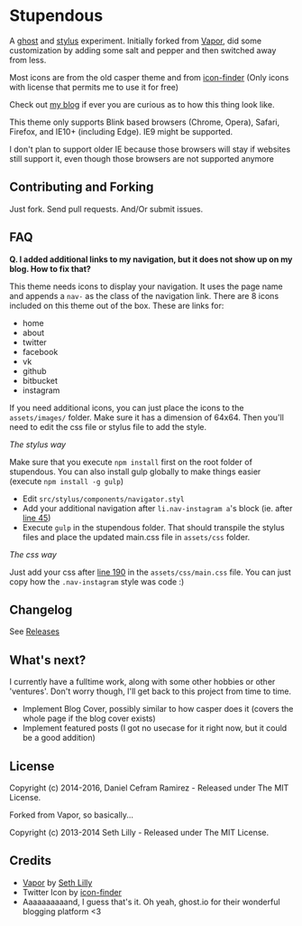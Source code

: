 # Stupendous

A [ghost](https://ghost.org) and [stylus](http://learnboost.github.io/stylus/)
experiment. Initially forked from [Vapor](https://github.com/sethlilly/Vapor),
did some customization by adding some salt and pepper and then switched away
from less.

Most icons are from the old casper theme and from [icon-finder](https://www.iconfinder.com)
(Only icons with license that permits me to use it for free)

Check out [my blog](http://dcefram.com) if ever you are curious as to
how this thing look like.

This theme only supports Blink based browsers (Chrome, Opera), Safari, Firefox, and IE10+ (including Edge). IE9 might be supported.

I don't plan to support older IE because those browsers will stay if websites still support it, even though those browsers are not supported anymore

## Contributing and Forking

Just fork. Send pull requests. And/Or submit issues.

## FAQ

**Q. I added additional links to my navigation, but it does not show up on my blog. How to fix that?**

This theme needs icons to display your navigation. It uses the page name and appends a `nav-` as the class of the navigation link. There are 8 icons included on this theme out of the box. These are links for:

- home
- about
- twitter
- facebook
- vk
- github
- bitbucket
- instagram

If you need additional icons, you can just place the icons to the `assets/images/` folder. Make sure it has a dimension of 64x64. Then you'll need to edit the css file or stylus file to add the style.

*The stylus way*

Make sure that you execute `npm install` first on the root folder of stupendous. You can also install gulp globally to make things easier (execute `npm install -g gulp`)

- Edit `src/stylus/components/navigator.styl`
- Add your additional navigation after `li.nav-instagram a`'s block (ie. after [line 45](https://github.com/dcefram/stupendous/blob/master/src/stylus/components/navigator.styl#L45))
- Execute `gulp` in the stupendous folder. That should transpile the stylus files and place the updated main.css file in `assets/css` folder.

*The css way*

Just add your css after [line 190](https://github.com/dcefram/stupendous/blob/master/assets/css/main.css#L190) in the `assets/css/main.css` file. You can just copy how the `.nav-instagram` style was code :)


## Changelog

See [Releases](https://github.com/dcefram/stupendous/releases)

## What's next?

I currently have a fulltime work, along with some other hobbies or other
'ventures'. Don't worry though, I'll get back to this project from time to time.

- Implement Blog Cover, possibly similar to how casper does it (covers the whole page if the blog cover exists)
- Implement featured posts (I got no usecase for it right now, but it could be a good addition)

## License
Copyright (c) 2014-2016, Daniel Cefram Ramirez - Released under The MIT License.

Forked from Vapor, so basically...

Copyright (c) 2013-2014 Seth Lilly - Released under The MIT License.

## Credits

- [Vapor](https://github.com/sethlilly/Vapor) by [Seth Lilly](http://sethlilly.com)
- Twitter Icon by [icon-finder](https://www.iconfinder.com)
- Aaaaaaaaaand, I guess that's it. Oh yeah, ghost.io for their wonderful blogging platform <3
